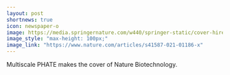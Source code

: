```yaml
---
layout: post
shortnews: true
icon: newspaper-o
image: https://media.springernature.com/w440/springer-static/cover-hires/journal/41587/40/5?as=webp&q=95
image_style: "max-height: 100px;"
image_link: "https://www.nature.com/articles/s41587-021-01186-x"
---
```


Multiscale PHATE makes the cover of Nature Biotechnology.
